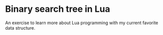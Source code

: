 # Binary search tree in Lua

An exercise to learn more about Lua programming with my current
favorite data structure.

